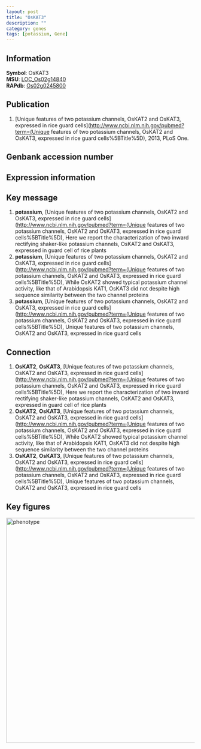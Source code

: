 ```yaml
---
layout: post
title: "OsKAT3"
description: ""
category: genes
tags: [potassium, Gene]
---
```


## Information
__Symbol__: OsKAT3  
__MSU__: [LOC_Os02g14840](http://rice.plantbiology.msu.edu/cgi-bin/ORF_infopage.cgi?orf=LOC_Os02g14840)  
__RAPdb__: [Os02g0245800](http://rapdb.dna.affrc.go.jp/viewer/gbrowse_details/irgsp1?name=Os02g0245800)  

## Publication
1. [Unique features of two potassium channels, OsKAT2 and OsKAT3, expressed in rice guard cells](http://www.ncbi.nlm.nih.gov/pubmed?term=(Unique features of two potassium channels, OsKAT2 and OsKAT3, expressed in rice guard cells%5BTitle%5D), 2013, PLoS One.

## Genbank accession number

## Expression information

## Key message
1. __potassium__, [Unique features of two potassium channels, OsKAT2 and OsKAT3, expressed in rice guard cells](http://www.ncbi.nlm.nih.gov/pubmed?term=(Unique features of two potassium channels, OsKAT2 and OsKAT3, expressed in rice guard cells%5BTitle%5D),  Here we report the characterization of two inward rectifying shaker-like potassium channels, OsKAT2 and OsKAT3, expressed in guard cell of rice plants
2. __potassium__, [Unique features of two potassium channels, OsKAT2 and OsKAT3, expressed in rice guard cells](http://www.ncbi.nlm.nih.gov/pubmed?term=(Unique features of two potassium channels, OsKAT2 and OsKAT3, expressed in rice guard cells%5BTitle%5D),  While OsKAT2 showed typical potassium channel activity, like that of Arabidopsis KAT1, OsKAT3 did not despite high sequence similarity between the two channel proteins
3. __potassium__, [Unique features of two potassium channels, OsKAT2 and OsKAT3, expressed in rice guard cells](http://www.ncbi.nlm.nih.gov/pubmed?term=(Unique features of two potassium channels, OsKAT2 and OsKAT3, expressed in rice guard cells%5BTitle%5D), Unique features of two potassium channels, OsKAT2 and OsKAT3, expressed in rice guard cells

## Connection
1. __OsKAT2__, __OsKAT3__, [Unique features of two potassium channels, OsKAT2 and OsKAT3, expressed in rice guard cells](http://www.ncbi.nlm.nih.gov/pubmed?term=(Unique features of two potassium channels, OsKAT2 and OsKAT3, expressed in rice guard cells%5BTitle%5D),  Here we report the characterization of two inward rectifying shaker-like potassium channels, OsKAT2 and OsKAT3, expressed in guard cell of rice plants
2. __OsKAT2__, __OsKAT3__, [Unique features of two potassium channels, OsKAT2 and OsKAT3, expressed in rice guard cells](http://www.ncbi.nlm.nih.gov/pubmed?term=(Unique features of two potassium channels, OsKAT2 and OsKAT3, expressed in rice guard cells%5BTitle%5D),  While OsKAT2 showed typical potassium channel activity, like that of Arabidopsis KAT1, OsKAT3 did not despite high sequence similarity between the two channel proteins
3. __OsKAT2__, __OsKAT3__, [Unique features of two potassium channels, OsKAT2 and OsKAT3, expressed in rice guard cells](http://www.ncbi.nlm.nih.gov/pubmed?term=(Unique features of two potassium channels, OsKAT2 and OsKAT3, expressed in rice guard cells%5BTitle%5D), Unique features of two potassium channels, OsKAT2 and OsKAT3, expressed in rice guard cells

## Key figures
<img src="http://ricencode.github.io/images/OsKAT3.pheno.png" alt="phenotype"  style="width: 600px;"/>



